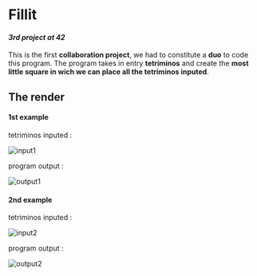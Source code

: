 # **Fillit**
#### *3rd project at 42*

This is the first **collaboration project**, we had to constitute a **duo** to code this program.
The program takes in entry **tetriminos** and create the **most little square in wich we can place all the tetriminos inputed**.

## **The render**


#### **1st example**

tetriminos inputed :

![input1](https://github.com/afanneau42/readme_ressources/blob/master/fillit/input_1.png)

program output :

![output1](https://github.com/afanneau42/readme_ressources/blob/master/fillit/output_1.png)

#### **2nd example**

tetriminos inputed :

![input2](https://github.com/afanneau42/readme_ressources/blob/master/fillit/input_2.png)

program output :

![output2](https://github.com/afanneau42/readme_ressources/blob/master/fillit/output_2.png)

